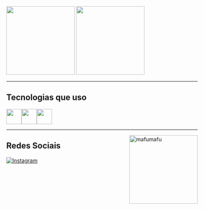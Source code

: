 <div>
    <img height="180em" src="https://github-readme-stats.vercel.app/api?username=LSkyl1ne&show_icons=true&theme=transparent"/>
    <img height="180em" src="https://github-readme-stats.vercel.app/api/top-langs/?username=LSkyl1ne&hide_progress=true&theme=transparent"/>
</div>

---

## Tecnologias que uso

<div style="display:flex">
          
<img width="40px" src="https://cdn.jsdelivr.net/gh/devicons/devicon/icons/python/python-original.svg" />
          
<img width="40px" src="https://cdn.jsdelivr.net/gh/devicons/devicon/icons/c/c-plain.svg" />

<img  width="40px" src="https://cdn.jsdelivr.net/gh/devicons/devicon/icons/arduino/arduino-original.svg" />          

</div>

---
<div>
    <img height="180cm" align="right" alt="mafumafu" src="https://media.tenor.com/oWgAV0WS7TsAAAAi/tongue-out-mafumafu.gif">
</div>

## Redes Sociais

[![Instagram](https://img.shields.io/badge/Instagram-E4405F?style=for-the-badge&logo=instagram&logoColor=white)](https://www.instagram.com/lucas1m_/)
